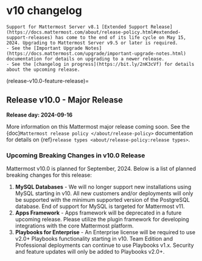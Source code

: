 # v10 changelog

```{Important}
Support for Mattermost Server v8.1 [Extended Support Release](https://docs.mattermost.com/about/release-policy.html#extended-support-releases) has come to the end of its life cycle on May 15, 2024. Upgrading to Mattermost Server v9.5 or later is required.
- See the [Important Upgrade Notes](https://docs.mattermost.com/upgrade/important-upgrade-notes.html) documentation for details on upgrading to a newer release.
- See the [changelog in progress](https://bit.ly/2nK3cVf) for details about the upcoming release.
```

(release-v10.0-feature-release)=
## Release v10.0 - Major Release

**Release day: 2024-09-16**

More information on this Mattermost major release coming soon. See the {doc}`Mattermost release policy </about/release-policy>` documentation for details on {ref}`release types <about/release-policy:release types>`.

### Upcoming Breaking Changes in v10.0 Release

Mattermost v10.0 is planned for September, 2024. Below is a list of planned breaking changes for this release:

1. **MySQL Databases** - We will no longer support new installations using MySQL starting in v10. All new customers and/or deployments will only be supported with the minimum supported version of the PostgreSQL database. End of support for MySQL is targeted for Mattermost v11.
2. **Apps Framework** - Apps framework will be deprecated in a future upcoming release. Please utilize the plugin framework for developing integrations with the core Mattermost platform.
3. **Playbooks for Enterprise** - An Enterprise license will be required to use v2.0+ Playbooks functionality starting in v10. Team Edition and Professional deployments can continue to use Playbooks v1.x. Security and feature updates will only be added to Playbooks v2.0+.
